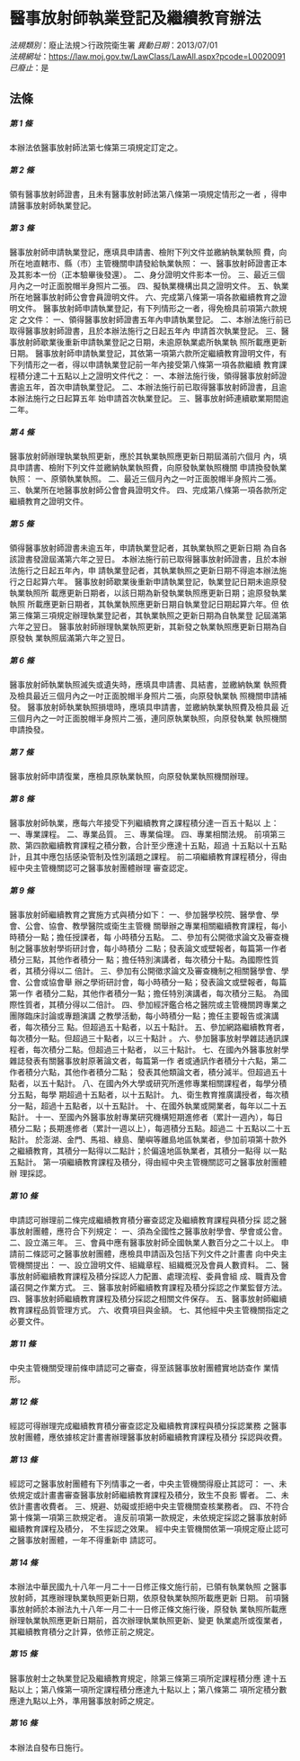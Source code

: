 # 醫事放射師執業登記及繼續教育辦法

*法規類別*：廢止法規＞行政院衛生署
*異動日期*：2013/07/01  
*法規網址*：https://law.moj.gov.tw/LawClass/LawAll.aspx?pcode=L0020091
*已廢止*：是


## 法條
##### 第 1 條
本辦法依醫事放射師法第七條第三項規定訂定之。

##### 第 2 條
領有醫事放射師證書，且未有醫事放射師法第八條第一項規定情形之一者
，得申請醫事放射師執業登記。

##### 第 3 條
醫事放射師申請執業登記，應填具申請書、檢附下列文件並繳納執業執照
費，向所在地直轄市、縣（市）主管機關申請發給執業執照：
一、醫事放射師證書正本及其影本一份（正本驗畢後發還）。
二、身分證明文件影本一份。
三、最近三個月內之一吋正面脫帽半身照片二張。
四、擬執業機構出具之證明文件。
五、執業所在地醫事放射師公會會員證明文件。
六、完成第八條第一項各款繼續教育之證明文件。
醫事放射師申請執業登記，有下列情形之一者，得免檢具前項第六款規定
之文件：
一、領得醫事放射師證書五年內申請執業登記。
二、本辦法施行前已取得醫事放射師證書，且於本辦法施行之日起五年內
    申請首次執業登記。
三、醫事放射師歇業後重新申請執業登記之日期，未逾原執業處所執業執
    照所載應更新日期。
醫事放射師申請執業登記，其依第一項第六款所定繼續教育證明文件，有
下列情形之一者，得以申請執業登記前一年內接受第八條第一項各款繼續
教育課程積分達二十五點以上之證明文件代之：
一、本辦法施行後，領得醫事放射師證書逾五年，首次申請執業登記。
二、本辦法施行前已取得醫事放射師證書，且逾本辦法施行之日起算五年
    始申請首次執業登記。
三、醫事放射師連續歇業期間逾二年。

##### 第 4 條
醫事放射師辦理執業執照更新，應於其執業執照應更新日期屆滿前六個月
內，填具申請書、檢附下列文件並繳納執業執照費，向原發執業執照機關
申請換發執業執照：
一、原領執業執照。
二、最近三個月內之一吋正面脫帽半身照片二張。
三、執業所在地醫事放射師公會會員證明文件。
四、完成第八條第一項各款所定繼續教育之證明文件。

##### 第 5 條
領得醫事放射師證書未逾五年，申請執業登記者，其執業執照之更新日期
為自各該證書發證屆滿第六年之翌日。
本辦法施行前已取得醫事放射師證書，且於本辦法施行之日起五年內，申
請執業登記者，其執業執照之更新日期不得逾本辦法施行之日起算六年。
醫事放射師歇業後重新申請執業登記，執業登記日期未逾原發執業執照所
載應更新日期者，以該日期為新發執業執照應更新日期；逾原發執業執照
所載應更新日期者，其執業執照應更新日期自執業登記日期起算六年。但
依第三條第三項規定辦理執業登記者，其執業執照之更新日期為自執業登
記屆滿第六年之翌日。
醫事放射師辦理執業執照更新，其新發之執業執照應更新日期為自原發執
業執照屆滿第六年之翌日。

##### 第 6 條
醫事放射師執業執照滅失或遺失時，應填具申請書、具結書，並繳納執業
執照費及檢具最近三個月內之一吋正面脫帽半身照片二張，向原發執業執
照機關申請補發。
醫事放射師執業執照損壞時，應填具申請書，並繳納執業執照費及檢具最
近三個月內之一吋正面脫帽半身照片二張，連同原執業執照，向原發執業
執照機關申請換發。

##### 第 7 條
醫事放射師申請復業，應檢具原執業執照，向原發執業執照機關辦理。

##### 第 8 條
醫事放射師執業，應每六年接受下列繼續教育之課程積分達一百五十點以
上：
一、專業課程。
二、專業品質。
三、專業倫理。
四、專業相關法規。
前項第三款、第四款繼續教育課程之積分數，合計至少應達十五點，超過
十五點以十五點計，且其中應包括感染管制及性別議題之課程。
前二項繼續教育課程積分，得由經中央主管機關認可之醫事放射團體辦理
審查認定。

##### 第 9 條
醫事放射師繼續教育之實施方式與積分如下：
一、參加醫學校院、醫學會、學會、公會、協會、教學醫院或衛生主管機
    關舉辦之專業相關繼續教育課程，每小時積分一點；擔任授課者，每
    小時積分五點。
二、參加有公開徵求論文及審查機制之醫事放射學術研討會，每小時積分
    二點；發表論文或壁報者，每篇第一作者積分三點，其他作者積分一
    點；擔任特別演講者，每次積分十點。為國際性質者，其積分得以二
    倍計。
三、參加有公開徵求論文及審查機制之相關醫學會、學會、公會或協會舉
    辦之學術研討會，每小時積分一點；發表論文或壁報者，每篇第一作
    者積分二點，其他作者積分一點；擔任特別演講者，每次積分三點。
    為國際性質者，其積分得以二倍計。
四、參加經評鑑合格之醫院或主管機關跨專業之團隊臨床討論或專題演講
    之教學活動，每小時積分一點；擔任主要報告或演講者，每次積分三
    點。但超過五十點者，以五十點計。
五、參加網路繼續教育者，每次積分一點。但超過三十點者，以三十點計
    。
六、參加醫事放射學雜誌通訊課程者，每次積分二點。但超過三十點者，
    以三十點計。
七、在國內外醫事放射學雜誌發表有關醫事放射原著論文者，每篇第一作
    者或通訊作者積分十六點，第二作者積分六點，其他作者積分二點；
    發表其他類論文者，積分減半。但超過五十點者，以五十點計。
八、在國內外大學或研究所進修專業相關課程者，每學分積分五點，每學
    期超過十五點者，以十五點計。
九、衛生教育推廣講授者，每次積分一點，超過十五點者，以十五點計。
十、在國外執業或開業者，每年以二十五點計。
十一、至國內外醫事放射專業研究機構短期進修者（累計一週內），每日
      積分二點；長期進修者（累計一週以上），每週積分五點。超過二
      十五點以二十五點計。
於澎湖、金門、馬祖、綠島、蘭嶼等離島地區執業者，參加前項第十款外
之繼續教育，其積分一點得以二點計；於偏遠地區執業者，其積分一點得
以一點五點計。
第一項繼續教育課程及積分，得由經中央主管機關認可之醫事放射團體辦
理採認。

##### 第 10 條
申請認可辦理前二條完成繼續教育積分審查認定及繼續教育課程與積分採
認之醫事放射團體，應符合下列規定：
一、須為全國性之醫事放射學會、學會或公會。
二、設立滿三年。
三、會員中應有醫事放射師全國執業人數百分之二十以上。
申請前二條認可之醫事放射團體，應檢具申請函及包括下列文件之計畫書
向中央主管機關提出：
一、設立證明文件、組織章程、組織概況及會員人數資料。
二、醫事放射師繼續教育課程及積分採認人力配置、處理流程、委員會組
    成、職責及會議召開之作業方式。
三、醫事放射師繼續教育課程及積分採認之作業監督方法。
四、醫事放射師繼續教育課程及積分採認之相關文件保存。
五、醫事放射師繼續教育課程品質管理方式。
六、收費項目與金額。
七、其他經中央主管機關指定之必要文件。

##### 第 11 條
中央主管機關受理前條申請認可之審查，得至該醫事放射團體實地訪查作
業情形。

##### 第 12 條
經認可得辦理完成繼續教育積分審查認定及繼續教育課程與積分採認業務
之醫事放射團體，應依據核定計畫書辦理醫事放射師繼續教育課程及積分
採認與收費。

##### 第 13 條
經認可之醫事放射團體有下列情事之一者，中央主管機關得廢止其認可：
一、未依規定或計畫書審查醫事放射師繼續教育課程及積分，致生不良影
    響者。
二、未依計畫書收費者。
三、規避、妨礙或拒絕中央主管機關查核業務者。
四、不符合第十條第一項第三款規定者。
違反前項第一款規定，未依規定採認之醫事放射師繼續教育課程及積分，
不生採認之效果。
經中央主管機關依第一項規定廢止認可之醫事放射團體，一年不得重新申
請認可。

##### 第 14 條
本辦法中華民國九十八年一月二十一日修正條文施行前，已領有執業執照
之醫事放射師，其應辦理執業執照更新日期，依原發執業執照所載應更新
日期。
前項醫事放射師於本辦法九十八年一月二十一日修正條文施行後，原發執
業執照所載應辦理執業執照應更新日期前，首次辦理執業執照更新、變更
執業處所或復業者，其繼續教育積分之計算，依修正前之規定。

##### 第 15 條
醫事放射士之執業登記及繼續教育規定，除第三條第三項所定課程積分應
達十五點以上；第八條第一項所定課程積分應達九十點以上；第八條第二
項所定積分數應達九點以上外，準用醫事放射師之規定。

##### 第 16 條
本辦法自發布日施行。


